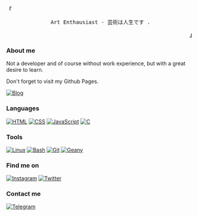 
<p align="left"><strong><samp>「</samp></strong></p><p align="center">
    <samp>
        Art Enthausiast - 芸術は人生です .
    </samp>
    <br>
</p><p align="right"><strong><samp>」</samp></strong></p>

### About me
Not a developer and of course without work experience, but with a great desire to learn.

Don't forget to visit my Github Pages.

[![Blog](https://img.shields.io/badge/akiekano.github.io-364f6b?style=for-the-badge)](https://akiekano.github.io/)

### Languages
[![HTML](https://img.shields.io/badge/HTML-f6416c?style=for-the-badge)](https://html.com/)
[![CSS](https://img.shields.io/badge/CSS-46cdcf?style=for-the-badge)](http://www.css3.com/)
[![JavaScript](https://img.shields.io/badge/JavaScript-ffde7d?style=for-the-badge)](http://www.ecmascript.org/)
[![C](https://img.shields.io/badge/C-f9f7f7?style=for-the-badge)](#)

### Tools
[![Linux](https://img.shields.io/badge/Linux-ffd460?style=for-the-badge)](https://gentoo.org/)
[![Bash](https://img.shields.io/badge/Bash-444f5a?style=for-the-badge)](https://www.gnu.org/software/bash/)
[![Git](https://img.shields.io/badge/Git-e84545?style=for-the-badge)](https://git-scm.com/)
[![Geany](https://img.shields.io/badge/Geany-ffc93c?style=for-the-badge)](https://geany.org/)

### Find me on
[![Instagram](https://img.shields.io/badge/Instagram-fb929e?style=for-the-badge)](https://instagram.com/akiekano)
[![Twitter](https://img.shields.io/badge/Twitter-00a8cc?style=for-the-badge)](https://twitter.com/hello_fernanda)

### Contact me
[![Telegram](https://img.shields.io/badge/Telegram-0dceda?style=for-the-badge)](https://t.me/akiekano)
